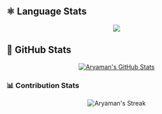 ## &#x269B; Language Stats
<p align="center">
  <a align="center" href="https://github.com/Aryaman9Singh">
    <img align="center" src="https://github-readme-stats.vercel.app/api/top-langs/?username=Aryaman9Singh&theme=react&hide_border=true" />
  </a>
</p>

## &#x1F680; GitHub Stats
<p align="center">
  <a align="center" href="https://github.com/Aryaman9Singh">
    <img align="center" src="https://github-readme-stats.vercel.app/api?username=Aryaman9Singh&show_icons=true&line_height=27&count_private=true&theme=react&hide_border=true" alt="Aryaman's GitHub Stats" />
  </a>
 </p>
<h3> &#128202; Contribution Stats</h3>
<p align="center">
  <img alt="Aryaman's Streak" src="https://github-readme-streak-stats.herokuapp.com?user=Aryaman9Singh&theme=react&hide_border=true"/>
</p>
